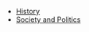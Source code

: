 
- [History](https://github.com/hlltarakci/my_small_world_of_curiosity/blob/main/documentary/historyREADME.md)
- [Society and Politics](https://github.com/hlltarakci/my_small_world_of_curiosity/blob/main/documentary/societyAndPoliticsREADME.md)

